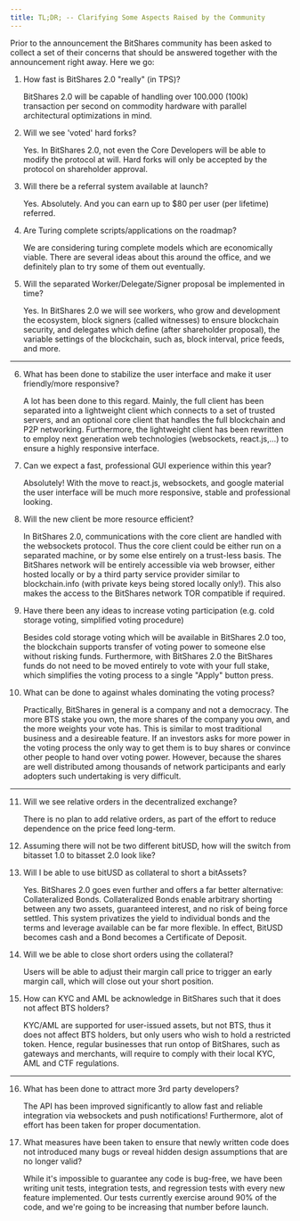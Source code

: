 ```yaml
---
title: TL;DR; -- Clarifying Some Aspects Raised by the Community
---
```


Prior to the announcement the BitShares community has been asked to collect a set of their concerns that should be
answered together with the announcement right away. Here we go:

1. How fast is BitShares 2.0 "really" (in TPS)?

   BitShares 2.0 will be capable of handling over 100.000 (100k) transaction per second on commodity hardware with
   parallel architectural optimizations in mind.

2. Will we see 'voted' hard forks?

   Yes. In BitShares 2.0, not even the Core Developers will be able to modify the protocol at will. Hard forks will only
   be accepted by the protocol on shareholder approval.

3. Will there be a referral system available at launch?

   Yes. Absolutely. And you can earn up to $80 per user (per lifetime) referred.

4. Are Turing complete scripts/applications on the roadmap?

   We are considering turing complete models which are economically viable.  There are several ideas about this around
   the office, and we definitely plan to try some of them out eventually.

5. Will the separated Worker/Delegate/Signer proposal be implemented in time?

   Yes. In BitShares 2.0 we will see workers, who grow and development the ecosystem, block signers (called witnesses)
   to ensure blockchain security, and delegates which define (after shareholder proposal), the variable settings of the
   blockchain, such as, block interval, price feeds, and more.

---

6. What has been done to stabilize the user interface and make it user friendly/more responsive?

   A lot has been done to this regard. Mainly, the full client has been separated into a lightweight client which
   connects to a set of trusted servers, and an optional core client that handles the full blockchain and P2P
   networking. Furthermore, the lightweight client has been rewritten to employ next generation web technologies
   (websockets, react.js,...) to ensure a highly responsive interface.

7. Can we expect a fast, professional GUI experience within this year?

   Absolutely! With the move to react.js, websockets, and google material the user interface will be much more
   responsive, stable and professional looking.

8. Will the new client be more resource efficient?

   In BitShares 2.0, communications with the core client are handled with the websockets protocol. Thus the core client
   could be either run on a separated machine, or by some else entirely on a trust-less basis. The BitShares network
   will be entirely accessible via web browser, either hosted locally or by a third party service provider similar to
   blockchain.info (with private keys being stored locally only!). This also makes the access to the BitShares network
   TOR compatible if required.

9. Have there been any ideas to increase voting participation (e.g. cold storage voting, simplified voting procedure)

   Besides cold storage voting which will be available in BitShares 2.0 too, the blockchain supports transfer of voting
   power to someone else without risking funds. Furthermore, with BitShares 2.0 the BitShares funds do not need to be
   moved entirely to vote with your full stake, which simplifies the voting process to a single "Apply" button press.

10. What can be done to against whales dominating the voting process?

    Practically, BitShares in general is a company and not a democracy. The more BTS stake you own, the more shares of
    the company you own, and the more weights your vote has. This is similar to most traditional business and a
    desireable feature. If an investors asks for more power in the voting process the only way to get them is to buy
    shares or convince other people to hand over voting power. However, because the shares are well distributed among
    thousands of network participants and early adopters such undertaking is very difficult.

---

11. Will we see relative orders in the decentralized exchange?

    There is no plan to add relative orders, as part of the effort to reduce dependence on the price feed long-term.

12. Assuming there will not be two different bitUSD, how will the switch from bitasset 1.0 to bitasset 2.0 look like?

13. Will I be able to use bitUSD as collateral to short a bitAssets?

    Yes. BitShares 2.0 goes even further and offers a far better alternative: Collateralized Bonds. Collateralized Bonds
    enable arbitrary shorting between any two assets, guaranteed interest, and no risk of being force settled.   This system
    privatizes the yield to individual bonds and the terms and leverage available can be far more flexible.  In effect,
    BitUSD becomes cash and a Bond becomes a Certificate of Deposit.

14. Will we be able to close short orders using the collateral?

    Users will be able to adjust their margin call price to trigger an early margin call, which will close out your
    short position.

15. How can KYC and AML be acknowledge in BitShares such that it does not affect BTS holders?

    KYC/AML are supported for user-issued assets, but not BTS, thus it does not affect BTS holders, but only users who
    wish to hold a restricted token. Hence, regular businesses that run ontop of BitShares, such as gateways and
    merchants, will require to comply with their local KYC, AML and CTF regulations.

---

16. What has been done to attract more 3rd party developers?

    The API has been improved significantly to allow fast and reliable integration via websockets and push
    notifications! Furthermore, alot of effort has been taken for proper documentation.

17. What measures have been taken to ensure that newly written code does not introduced many bugs or reveal hidden
    design assumptions that are no longer valid?

    While it's impossible to guarantee any code is bug-free, we have been writing unit tests, integration tests, and
    regression tests with every new feature implemented. Our tests currently exercise around 90% of the code, and we're
    going to be increasing that number before launch.
